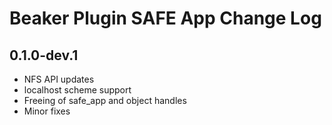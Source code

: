 # Beaker Plugin SAFE App Change Log


## 0.1.0-dev.1

- NFS API updates
- localhost scheme support
- Freeing of safe_app and object handles
- Minor fixes
